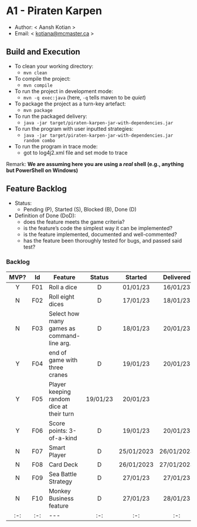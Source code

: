 # A1 - Piraten Karpen

  * Author: < Aansh Kotian >
  * Email: < kotiana@mcmaster.ca >

## Build and Execution

  * To clean your working directory:
    * `mvn clean`
  * To compile the project:
    * `mvn compile`
  * To run the project in development mode:
    * `mvn -q exec:java` (here, `-q` tells maven to be _quiet_)
  * To package the project as a turn-key artefact:
    * `mvn package`
  * To run the packaged delivery:
    * `java -jar target/piraten-karpen-jar-with-dependencies.jar` 
  * To run the program with user inputted strategies:
    * `java -jar target/piraten-karpen-jar-with-dependencies.jar random combo`
  * To run the program in trace mode:
    * got to log4j2.xml file and set mode to trace





Remark: **We are assuming here you are using a _real_ shell (e.g., anything but PowerShell on Windows)**

## Feature Backlog

 * Status: 
   * Pending (P), Started (S), Blocked (B), Done (D)
 * Definition of Done (DoD):
   * does the feature meets the game criteria? 
   * is the feature’s code the simplest way it can be implemented? 
   * is the feature implemented, documented and well-commented? 
   * has the feature been thoroughly tested for bugs, and passed said test?


### Backlog 

| MVP? | Id  | Feature  | Status  |  Started  | Delivered |
| :-:  |:-:  |---       | :-:     | :-:       | :-:       |
| Y  | F01 | Roll a dice |  D | 01/01/23 | 16/01/23 |
| N  | F02 | Roll eight dices | D | 17/01/23 | 18/01/23|
| N   | F03 | Select how many games as command-line arg.|D|  18/01/23 |20/01/23|
| Y   | F04 | end of game with three cranes| D | 19/01/23 |20/01/23
| Y   | F05 | Player keeping random dice at their turn |19/01/23| 20/01/23 | 
| Y   | F06 | Score points: 3-of-a-kind | D | 19/01/23 | 20/01/23 |
| N | F07 | Smart Player  | D| 25/01/2023| 26/01/2023 |
| N | F08 | Card Deck | D | 26/01/2023| 27/01/2023|
| N  |F09  | Sea Battle Strategy       | D    | 27/01/23      | 27/01/23       |
| N| F10  |Monkey Business feature     | D | 27/01/23     | 28/01/23      |
| :-:  |:-:  |---       | :-:     | :-:       | :-:       |

